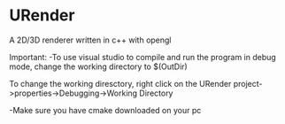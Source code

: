 # URender
A 2D/3D renderer written in c++ with opengl

Important:
-To use visual studio to compile and run the program in debug mode, change the working directory to $(OutDir)

To change the working diresctory, right click on the URender project->properties->Debugging->Working Directory


-Make sure you have cmake downloaded on your pc
